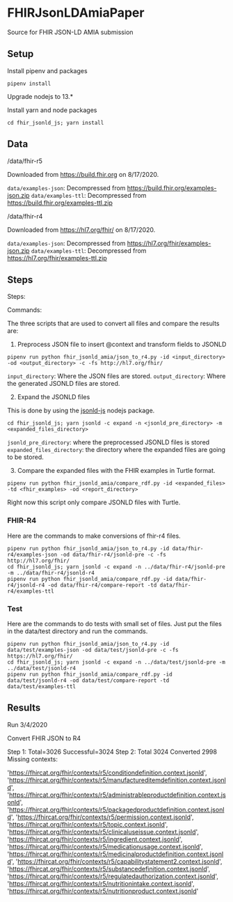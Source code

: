# FHIRJsonLDAmiaPaper

Source for FHIR JSON-LD AMIA submission

## Setup

Install pipenv and packages
```
pipenv install  
```

Upgrade nodejs to 13.*

Install yarn and node packages
```
cd fhir_jsonld_js; yarn install 
```

## Data

/data/fhir-r5

Downloaded from https://build.fhir.org on 8/17/2020. 

`data/examples-json`: Decompressed from https://build.fhir.org/examples-json.zip
`data/examples-ttl`: Decompressed from https://build.fhir.org/examples-ttl.zip

/data/fhir-r4

Downloaded from https://hl7.org/fhir/ on 8/17/2020. 

`data/examples-json`: Decompressed from https://hl7.org/fhir/examples-json.zip
`data/examples-ttl`: Decompressed from https://hl7.org/fhir/examples-ttl.zip

## Steps

Steps: 

Commands: 

The three scripts that are used to convert all files and compare the results are: 

1. Preprocess JSON file to insert @context and transform fields to JSONLD

```shell script
pipenv run python fhir_jsonld_amia/json_to_r4.py -id <input_directory> -od <output_directory> -c -fs http://hl7.org/fhir/
```

`input_directory`: Where the JSON files are stored. 
`output_directory`: Where the generated JSONLD files are stored. 

2. Expand the JSONLD files

This is done by using the [jsonld-js](https://github.com/digitalbazaar/jsonld.js/) nodejs package.  

``` 
cd fhir_jsonld_js; yarn jsonld -c expand -n <jsonld_pre_directory> -m <expanded_files_directory>
```

`jsonld_pre_directory`: where the preprocessed JSONLD files is stored
`expanded_files_directory`: the directory where the expanded files are going to be stored. 

3. Compare the expanded files with the FHIR examples in Turtle format. 

``` 
pipenv run python fhir_jsonld_amia/compare_rdf.py -id <expanded_files> -td <fhir_examples> -od <report_directory> 
```

Right now this script only compare JSONLD files with Turtle. 

### FHIR-R4

Here are the commands to make conversions of fhir-r4 files. 

```
pipenv run python fhir_jsonld_amia/json_to_r4.py -id data/fhir-r4/examples-json -od data/fhir-r4/jsonld-pre -c -fs http://hl7.org/fhir/
cd fhir_jsonld_js; yarn jsonld -c expand -n ../data/fhir-r4/jsonld-pre -m ../data/fhir-r4/jsonld-r4
pipenv run python fhir_jsonld_amia/compare_rdf.py -id data/fhir-r4/jsonld-r4 -od data/fhir-r4/compare-report -td data/fhir-r4/examples-ttl
``` 

### Test

Here are the commands to do tests with small set of files. Just put the files in the data/test directory and run the commands. 

```
pipenv run python fhir_jsonld_amia/json_to_r4.py -id data/test/examples-json -od data/test/jsonld-pre -c -fs https://hl7.org/fhir/
cd fhir_jsonld_js; yarn jsonld -c expand -n ../data/test/jsonld-pre -m ../data/test/jsonld-r4
pipenv run python fhir_jsonld_amia/compare_rdf.py -id data/test/jsonld-r4 -od data/test/compare-report -td data/test/examples-ttl
```

## Results

Run 3/4/2020

Convert FHIR JSON to R4

Step 1: Total=3026 Successful=3024
Step 2: Total 3024 Converted 2998
Missing contexts: 

  'https://fhircat.org/fhir/contexts/r5/conditiondefinition.context.jsonld',
  'https://fhircat.org/fhir/contexts/r5/manufactureditemdefinition.context.jsonld',
  'https://fhircat.org/fhir/contexts/r5/administrableproductdefinition.context.jsonld',
  'https://fhircat.org/fhir/contexts/r5/packagedproductdefinition.context.jsonld',
  'https://fhircat.org/fhir/contexts/r5/permission.context.jsonld',
  'https://fhircat.org/fhir/contexts/r5/topic.context.jsonld',
  'https://fhircat.org/fhir/contexts/r5/clinicaluseissue.context.jsonld',
  'https://fhircat.org/fhir/contexts/r5/ingredient.context.jsonld',
  'https://fhircat.org/fhir/contexts/r5/medicationusage.context.jsonld',
  'https://fhircat.org/fhir/contexts/r5/medicinalproductdefinition.context.jsonld',
  'https://fhircat.org/fhir/contexts/r5/capabilitystatement2.context.jsonld',
  'https://fhircat.org/fhir/contexts/r5/substancedefinition.context.jsonld',
  'https://fhircat.org/fhir/contexts/r5/regulatedauthorization.context.jsonld',
  'https://fhircat.org/fhir/contexts/r5/nutritionintake.context.jsonld',
  'https://fhircat.org/fhir/contexts/r5/nutritionproduct.context.jsonld'


